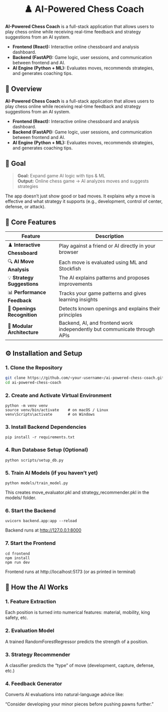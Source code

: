 <h1 align="center">♟️ AI-Powered Chess Coach</h1>

**AI-Powered Chess Coach** is a full-stack application that allows users to play chess online while receiving real-time feedback and strategy suggestions from an AI system.

- **Frontend (React):** Interactive online chessboard and analysis dashboard.  
- **Backend (FastAPI):** Game logic, user sessions, and communication between frontend and AI.  
- **AI Engine (Python + ML):** Evaluates moves, recommends strategies, and generates coaching tips.


## 🚀 Overview

**AI-Powered Chess Coach** is a full-stack application that allows users to play chess online while receiving real-time feedback and strategy suggestions from an AI system.

- **Frontend (React):** Interactive online chessboard and analysis dashboard.  
- **Backend (FastAPI):** Game logic, user sessions, and communication between frontend and AI.  
- **AI Engine (Python + ML):** Evaluates moves, recommends strategies, and generates coaching tips.



## 🎯 Goal

> **Goal:** Expand game AI logic with tips & ML  
> **Output:** Online chess game → AI analyzes moves and suggests strategies

The app doesn’t just show good or bad moves. It explains *why* a move is effective and what strategy it supports (e.g., development, control of center, defense, or attack).


## 🧠 Core Features

| Feature | Description |
|----------|--------------|
| ♟️ **Interactive Chessboard** | Play against a friend or AI directly in your browser |
| 🔍 **AI Move Analysis** | Each move is evaluated using ML and Stockfish |
| 💡 **Strategy Suggestions** | The AI explains patterns and proposes improvements |
| 📊 **Performance Feedback** | Tracks your game patterns and gives learning insights |
| 🧩 **Openings Recognition** | Detects known openings and explains their principles |
| 🧪 **Modular Architecture** | Backend, AI, and frontend work independently but communicate through APIs |


## ⚙️ Installation and Setup

### 1. Clone the Repository
```bash
git clone https://github.com/<your-username>/ai-powered-chess-coach.git
cd ai-powered-chess-coach
```


### 2. Create and Activate Virtual Environment
```
python -m venv venv
source venv/bin/activate    # on macOS / Linux
venv\Scripts\activate       # on Windows
```

### 3. Install Backend Dependencies
```
pip install -r requirements.txt
```

### 4. Run Database Setup (Optional)
```
python scripts/setup_db.py
```

### 5. Train AI Models (if you haven’t yet)
```
python models/train_model.py
```

This creates move_evaluator.pkl and strategy_recommender.pkl in the models/ folder.

### 6. Start the Backend
```
uvicorn backend.app:app --reload
```

Backend runs at http://127.0.0.1:8000

### 7. Start the Frontend
```
cd frontend
npm install
npm run dev
```

Frontend runs at http://localhost:5173
 (or as printed in terminal)

## 🧠 How the AI Works
### 1. Feature Extraction
  Each position is turned into numerical features: material, mobility, king safety, etc.

### 2. Evaluation Model
  A trained RandomForestRegressor predicts the strength of a position.

### 3. Strategy Recommender
  A classifier predicts the “type” of move (development, capture, defense, etc.)

### 4. Feedback Generator
  Converts AI evaluations into natural-language advice like:

   “Consider developing your minor pieces before pushing pawns further.”

